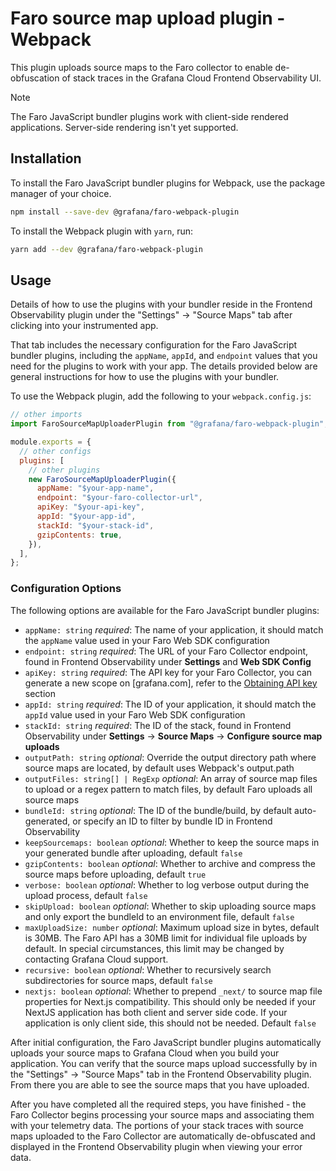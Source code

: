 # Faro source map upload plugin - Webpack

This plugin uploads source maps to the Faro collector to enable de-obfuscation of stack traces in the Grafana Cloud Frontend Observability UI.

> [!NOTE]
> The Faro JavaScript bundler plugins work with client-side rendered applications. Server-side rendering isn't yet supported.

## Installation

To install the Faro JavaScript bundler plugins for Webpack, use the package manager of your choice.

```bash
npm install --save-dev @grafana/faro-webpack-plugin
```

To install the Webpack plugin with `yarn`, run:

```bash
yarn add --dev @grafana/faro-webpack-plugin
```

## Usage

Details of how to use the plugins with your bundler reside in the Frontend Observability plugin under the "Settings" -> "Source Maps" tab after clicking into your instrumented app.

That tab includes the necessary configuration for the Faro JavaScript bundler plugins, including the `appName`, `appId`, and `endpoint` values that you need for the plugins to work with your app. The details provided below are general instructions for how to use the plugins with your bundler.

To use the Webpack plugin, add the following to your `webpack.config.js`:

```javascript
// other imports
import FaroSourceMapUploaderPlugin from "@grafana/faro-webpack-plugin";

module.exports = {
  // other configs
  plugins: [
    // other plugins
    new FaroSourceMapUploaderPlugin({
      appName: "$your-app-name",
      endpoint: "$your-faro-collector-url",
      apiKey: "$your-api-key",
      appId: "$your-app-id",
      stackId: "$your-stack-id",
      gzipContents: true,
    }),
  ],
};
```

### Configuration Options

The following options are available for the Faro JavaScript bundler plugins:

- `appName: string` *required*: The name of your application, it should match the `appName` value used in your Faro Web SDK configuration
- `endpoint: string` *required*: The URL of your Faro Collector endpoint, found in Frontend Observability under **Settings** and **Web SDK Config**
- `apiKey: string` *required*: The API key for your Faro Collector, you can generate a new scope on [grafana.com], refer to the [Obtaining API key](#obtaining-api-key) section
- `appId: string` *required*: The ID of your application, it should match the `appId` value used in your Faro Web SDK configuration
- `stackId: string` *required*: The ID of the stack, found in Frontend Observability under **Settings** -> **Source Maps** -> **Configure source map uploads**
- `outputPath: string` *optional*: Override the output directory path where source maps are located, by default uses Webpack's output.path
- `outputFiles: string[] | RegExp` *optional*: An array of source map files to upload or a regex pattern to match files, by default Faro uploads all source maps
- `bundleId: string` *optional*: The ID of the bundle/build, by default auto-generated, or specify an ID to filter by bundle ID in Frontend Observability
- `keepSourcemaps: boolean` *optional*: Whether to keep the source maps in your generated bundle after uploading, default `false`
- `gzipContents: boolean` *optional*: Whether to archive and compress the source maps before uploading, default `true`
- `verbose: boolean` *optional*: Whether to log verbose output during the upload process, default `false`
- `skipUpload: boolean` *optional*: Whether to skip uploading source maps and only export the bundleId to an environment file, default `false`
- `maxUploadSize: number` *optional*: Maximum upload size in bytes, default is 30MB. The Faro API has a 30MB limit for individual file uploads by default. In special circumstances, this limit may be changed by contacting Grafana Cloud support.
- `recursive: boolean` *optional*: Whether to recursively search subdirectories for source maps, default `false`
- `nextjs: boolean` *optional*: Whether to prepend `_next/` to source map file properties for Next.js compatibility. This should only be needed if your NextJS application has both client and server side code. If your application is only client side, this should not be needed. Default `false`

After initial configuration, the Faro JavaScript bundler plugins automatically uploads your source maps to Grafana Cloud when you build your application. You can verify that the source maps upload successfully by in the "Settings" -> "Source Maps" tab in the Frontend Observability plugin. From there you are able to see the source maps that you have uploaded.

After you have completed all the required steps, you have finished - the Faro Collector begins processing your source maps and associating them with your telemetry data. The portions of your stack traces with source maps uploaded to the Faro Collector are automatically de-obfuscated and displayed in the Frontend Observability plugin when viewing your error data.